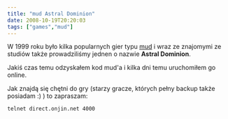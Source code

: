```yaml
---
title: "mud Astral Dominion"
date: 2008-10-19T20:20:03
tags: ["games","mud"]
---
```


W 1999 roku było kilka popularnych gier typu <a href="http://pl.wikipedia.org/wiki/MUD">mud</a> i wraz ze znajomymi ze studiów także prowadziliśmy jednen o nazwie <strong>Astral Dominion</strong>.

Jakiś czas temu odzyskałem kod mud'a i kilka dni temu uruchomiłem go online.

Jak znajdą się chętni do gry (starzy gracze, których pełny backup także posiadam :) ) to zapraszam:

`telnet direct.onjin.net 4000`
